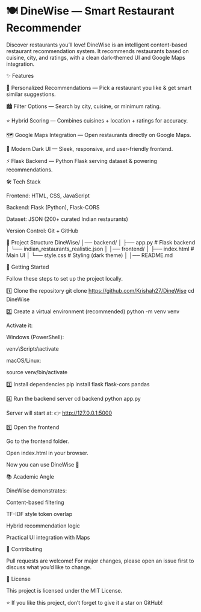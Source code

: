 # 🍽️ DineWise — Smart Restaurant Recommender

Discover restaurants you’ll love!
DineWise is an intelligent content-based restaurant recommendation system.
It recommends restaurants based on cuisine, city, and ratings, with a clean dark-themed UI and Google Maps integration.

✨ Features

🎯 Personalized Recommendations — Pick a restaurant you like & get smart similar suggestions.

🏙️ Filter Options — Search by city, cuisine, or minimum rating.

⭐ Hybrid Scoring — Combines cuisines + location + ratings for accuracy.

🗺️ Google Maps Integration — Open restaurants directly on Google Maps.

🎨 Modern Dark UI — Sleek, responsive, and user-friendly frontend.

⚡ Flask Backend — Python Flask serving dataset & powering recommendations.

🛠️ Tech Stack

Frontend: HTML, CSS, JavaScript

Backend: Flask (Python), Flask-CORS

Dataset: JSON (200+ curated Indian restaurants)

Version Control: Git + GitHub

📂 Project Structure
DineWise/
│── backend/
│    ├── app.py                         # Flask backend
│    └── indian_restaurants_realistic.json
│
│── frontend/
│    ├── index.html                     # Main UI
│    └── style.css                      # Styling (dark theme)
│
│── README.md

🚀 Getting Started

Follow these steps to set up the project locally.

1️⃣ Clone the repository
git clone https://github.com/Krishah27/DineWise
cd DineWise

2️⃣ Create a virtual environment (recommended)
python -m venv venv


Activate it:

Windows (PowerShell):

venv\Scripts\activate


macOS/Linux:

source venv/bin/activate

3️⃣ Install dependencies
pip install flask flask-cors pandas

4️⃣ Run the backend server
cd backend
python app.py


Server will start at:
👉 http://127.0.0.1:5000

5️⃣ Open the frontend

Go to the frontend folder.

Open index.html in your browser.

Now you can use DineWise 🎉

📚 Academic Angle

DineWise demonstrates:

Content-based filtering

TF-IDF style token overlap

Hybrid recommendation logic

Practical UI integration with Maps

🤝 Contributing

Pull requests are welcome!
For major changes, please open an issue first to discuss what you’d like to change.

📜 License

This project is licensed under the MIT License.

⭐ If you like this project, don’t forget to give it a star on GitHub!
